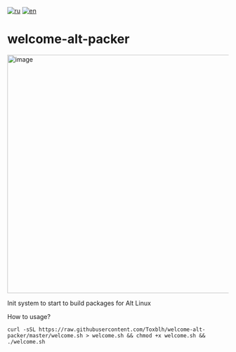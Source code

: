 [![ru](https://img.shields.io/badge/%D1%8F%D0%B7%D1%8B%D0%BA-%D0%A0%D1%83%D1%81%D1%81%D0%BA%D0%B8%D0%B9%20%F0%9F%87%B7%F0%9F%87%BA-white)](README.md)
[![en](https://img.shields.io/badge/lang-English%20%F0%9F%87%AC%F0%9F%87%A7-white)](README-EN.md)

# welcome-alt-packer

<img width="544" alt="image" src="https://github.com/Toxblh/welcome-alt-packer/assets/2198153/5ce1909a-3122-4cab-b968-9148815eeb7d">

Init system to start to build packages for Alt Linux

How to usage?

```shell
curl -sSL https://raw.githubusercontent.com/Toxblh/welcome-alt-packer/master/welcome.sh > welcome.sh && chmod +x welcome.sh && ./welcome.sh
```
